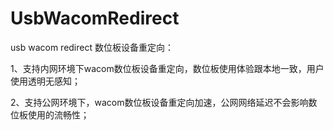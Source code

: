# UsbWacomRedirect
usb wacom redirect 数位板设备重定向：

1、支持内网环境下wacom数位板设备重定向，数位板使用体验跟本地一致，用户使用透明无感知；

2、支持公网环境下，wacom数位板设备重定向加速，公网网络延迟不会影响数位板使用的流畅性；
